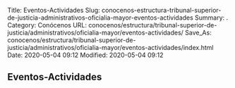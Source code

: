 Title: Eventos-Actividades
Slug: conocenos-estructura-tribunal-superior-de-justicia-administrativos-oficialia-mayor-eventos-actividades
Summary: .
Category: Conócenos
URL: conocenos/estructura/tribunal-superior-de-justicia/administrativos/oficialia-mayor/eventos-actividades/
Save_As: conocenos/estructura/tribunal-superior-de-justicia/administrativos/oficialia-mayor/eventos-actividades/index.html
Date: 2020-05-04 09:12
Modified: 2020-05-04 09:12



## Eventos-Actividades



